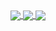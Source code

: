 <a href="https://github.com/DesertGamer">
  <img align="center" src="https://github-readme-stats.vercel.app/api?username=DesertGamer&show_icons=true&theme=tokyonight&locale=ru" />
</a>
<a href="https://github.com/Xaliks">
  <img align="center" src="https://github-readme-stats.anuraghazra1.vercel.app/api/top-langs/?username=DesertGamer&layout=compact&theme=tokyonight&locale=ru" />
</a>
<a href="https://wakatime.com/@Xaliks">
  <img align="center" src="https://github-readme-stats.vercel.app/api/wakatime?username=DesertGamer&show_icons=true&theme=tokyonight" />
</a> 

<!--
**DesertGamer/DesertGamer** is a ✨ _special_ ✨ repository because its `README.md` (this file) appears on your GitHub profile.

Here are some ideas to get you started:

- 🔭 I’m currently working on ...
- 🌱 I’m currently learning ...
- 👯 I’m looking to collaborate on ...
- 🤔 I’m looking for help with ...
- 💬 Ask me about ...
- 📫 How to reach me: ...
- 😄 Pronouns: ...
- ⚡ Fun fact: ...
-->
